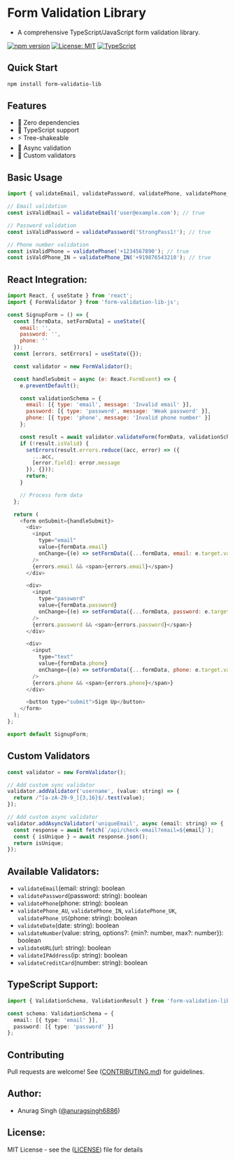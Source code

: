 # Form Validation Library

- A comprehensive TypeScript/JavaScript form validation library.

[![npm version](https://badge.fury.io/js/form-validation-lib-js.svg)](https://badge.fury.io/js/form-validation-lib-js)
[![License: MIT](https://img.shields.io/badge/License-MIT-yellow.svg)](https://opensource.org/licenses/MIT)
[![TypeScript](https://img.shields.io/badge/TypeScript-Ready-blue.svg)](https://www.typescriptlang.org/)

## Quick Start

```bash
npm install form-validatio-lib

```

## Features
- 🚀 Zero dependencies
- 💪 TypeScript support
- ⚡ Tree-shakeable
- 🔄 Async validation
- 🎯 Custom validators

## Basic Usage

```javascript
import { validateEmail, validatePassword, validatePhone, validatePhone_IN } from 'form-validation-lib-js';

// Email validation
const isValidEmail = validateEmail('user@example.com'); // true

// Password validation
const isValidPassword = validatePassword('StrongPass1!'); // true

// Phone number validation
const isValidPhone = validatePhone('+1234567890'); // true
const isValdPhone_IN = validatePhone_IN('+919876543210'); // true
```

## React Integration:
```javascript
import React, { useState } from 'react';
import { FormValidator } from 'form-validation-lib-js';

const SignupForm = () => {
  const [formData, setFormData] = useState({
    email: '',
    password: '',
    phone: ''
  });
  const [errors, setErrors] = useState({});

  const validator = new FormValidator();

  const handleSubmit = async (e: React.FormEvent) => {
    e.preventDefault();

    const validationSchema = {
      email: [{ type: 'email', message: 'Invalid email' }],
      password: [{ type: 'password', message: 'Weak password' }],
      phone: [{ type: 'phone', message: 'Invalid phone number' }]
    };

    const result = await validator.validateForm(formData, validationSchema);
    if (!result.isValid) {
      setErrors(result.errors.reduce((acc, error) => ({
        ...acc,
        [error.field]: error.message
      }), {}));
      return;
    }

    // Process form data
  };

  return (
    <form onSubmit={handleSubmit}>
      <div>
        <input
          type="email"
          value={formData.email}
          onChange={(e) => setFormData({...formData, email: e.target.value})}
        />
        {errors.email && <span>{errors.email}</span>}
      </div>

      <div>
        <input
          type="password"
          value={formData.password}
          onChange={(e) => setFormData({...formData, password: e.target.value})}
        />
        {errors.password && <span>{errors.password}</span>}
      </div>

      <div>
        <input
          type="text"
          value={formData.phone}
          onChange={(e) => setFormData({...formData, phone: e.target.value})}
        />
        {errors.phone && <span>{errors.phone}</span>}
      </div>

      <button type="submit">Sign Up</button>
    </form>
  );
};

export default SignupForm;
```

## Custom Validators

```javascript
const validator = new FormValidator();

// Add custom sync validator
validator.addValidator('username', (value: string) => {
  return /^[a-zA-Z0-9_]{3,16}$/.test(value);
});

// Add custom async validator
validator.addAsyncValidator('uniqueEmail', async (email: string) => {
  const response = await fetch(`/api/check-email?email=${email}`);
  const { isUnique } = await response.json();
  return isUnique;
});
```

## Available Validators:
 - `validateEmail`(email: string): boolean
 - `validatePassword`(password: string): boolean
 - `validatePhone`(phone: string): boolean
 - `validatePhone_AU`, `validatePhone_IN`, `validatePhone_UK`, `validatePhone_US`(phone: string): boolean
 - `validateDate`(date: string): boolean
 - `validateNumber`(value: string, options?: {min?: number, max?: number}): boolean
 - `validateURL`(url: string): boolean
 - `validateIPAddress`(ip: string): boolean
 - `validateCreditCard`(number: string): boolean

## TypeScript Support:

```typescript
import { ValidationSchema, ValidationResult } from 'form-validation-lib-js';

const schema: ValidationSchema = {
  email: [{ type: 'email' }],
  password: [{ type: 'password' }]
};
```

## Contributing
Pull requests are welcome! See ([CONTRIBUTING.md](https://github.com/anuragsingh6886/form-validatio-lib/blob/main/CONTRIBUTING.md)) for guidelines.

## Author:
- Anurag Singh ([@anuragsingh6886](https://www.linkedin.com/in/anuragsingh6886/))

## License:
MIT License - see the ([LICENSE](https://github.com/anuragsingh6886/form-validatio-lib/blob/main/LICENSE)) file for details